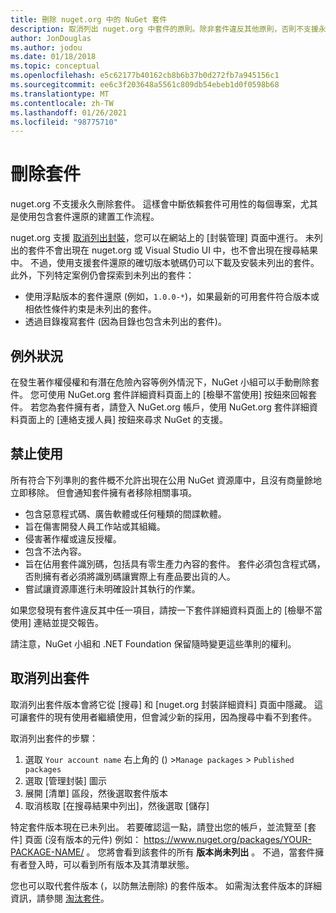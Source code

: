 ```yaml
---
title: 刪除 nuget.org 中的 NuGet 套件
description: 取消列出 nuget.org 中套件的原則。除非套件違反其他原則，否則不支援永久刪除。
author: JonDouglas
ms.author: jodou
ms.date: 01/18/2018
ms.topic: conceptual
ms.openlocfilehash: e5c62177b40162cb8b6b37b0d272fb7a945156c1
ms.sourcegitcommit: ee6c3f203648a5561c809db54ebeb1d0f0598b68
ms.translationtype: MT
ms.contentlocale: zh-TW
ms.lasthandoff: 01/26/2021
ms.locfileid: "98775710"
---
```

# <a name="deleting-packages"></a>刪除套件

nuget.org 不支援永久刪除套件。 這樣會中斷依賴套件可用性的每個專案，尤其是使用包含套件還原的建置工作流程。

nuget.org 支援 [取消列出封裝](#unlisting-a-package)，您可以在網站上的 [封裝管理] 頁面中進行。 未列出的套件不會出現在 nuget.org 或 Visual Studio UI 中，也不會出現在搜尋結果中。 不過，使用支援套件還原的確切版本號碼仍可以下載及安裝未列出的套件。 此外，下列特定案例仍會探索到未列出的套件：

- 使用浮點版本的套件還原 (例如，`1.0.0-*`)，如果最新的可用套件符合版本或相依性條件約束是未列出的套件。
- 透過目錄複寫套件 (因為目錄也包含未列出的套件)。

## <a name="exceptions"></a>例外狀況

在發生著作權侵權和有潛在危險內容等例外情況下，NuGet 小組可以手動刪除套件。 您可使用 NuGet.org 套件詳細資料頁面上的 [檢舉不當使用] 按鈕來回報套件。 若您為套件擁有者，請登入 NuGet.org 帳戶，使用 NuGet.org 套件詳細資料頁面上的 [連絡支援人員] 按鈕來尋求 NuGet 的支援。

## <a name="prohibited-use"></a>禁止使用

所有符合下列準則的套件概不允許出現在公用 NuGet 資源庫中，且沒有商量餘地立即移除。 但會通知套件擁有者移除相關事項。

- 包含惡意程式碼、廣告軟體或任何種類的間諜軟體。
- 旨在傷害開發人員工作站或其組織。
- 侵害著作權或違反授權。
- 包含不法內容。
- 旨在佔用套件識別碼，包括具有零生產力內容的套件。 套件必須包含程式碼，否則擁有者必須將識別碼讓實際上有產品要出貨的人。
- 嘗試讓資源庫進行未明確設計其執行的作業。

如果您發現有套件違反其中任一項目，請按一下套件詳細資料頁面上的 [檢舉不當使用]  連結並提交報告。

請注意，NuGet 小組和 .NET Foundation 保留隨時變更這些準則的權利。

## <a name="unlisting-a-package"></a>取消列出套件
取消列出套件版本會將它從 [搜尋] 和 [nuget.org 封裝詳細資料] 頁面中隱藏。 這可讓套件的現有使用者繼續使用，但會減少新的採用，因為搜尋中看不到套件。

取消列出套件的步驟：

1. 選取 `Your account name` 右上角的 () >`Manage packages` > `Published packages`
1. 選取 [管理封裝] 圖示
1. 展開 [清單] 區段，然後選取套件版本
1. 取消核取 [在搜尋結果中列出]，然後選取 [儲存]

特定套件版本現在已未列出。 若要確認這一點，請登出您的帳戶，並流覽至 [套件] 頁面 (沒有版本的元件) 例如： https://www.nuget.org/packages/YOUR-PACKAGE-NAME/ 。 您將會看到該套件的所有 **版本尚未列出** 。 不過，當套件擁有者登入時，可以看到所有版本及其清單狀態。

您也可以取代套件版本 (，以防無法刪除) 的套件版本。 如需淘汰套件版本的詳細資訊，請參閱 [淘汰套件](../deprecate-packages.md)。
